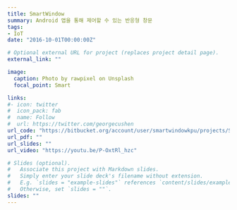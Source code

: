 ```yaml
---
title: SmartWindow
summary: Android 앱을 통해 제어할 수 있는 반응형 창문
tags:
- IoT
date: "2016-10-01T00:00:00Z"

# Optional external URL for project (replaces project detail page).
external_link: ""

image:
  caption: Photo by rawpixel on Unsplash
  focal_point: Smart

links:
#- icon: twitter
#  icon_pack: fab
#  name: Follow
#  url: https://twitter.com/georgecushen
url_code: "https://bitbucket.org/account/user/smartwindowkpu/projects/SMAR"
url_pdf: ""
url_slides: ""
url_video: "https://youtu.be/P-OxtRl_hzc"

# Slides (optional).
#   Associate this project with Markdown slides.
#   Simply enter your slide deck's filename without extension.
#   E.g. `slides = "example-slides"` references `content/slides/example-slides.md`.
#   Otherwise, set `slides = ""`.
slides: ""
---
```

